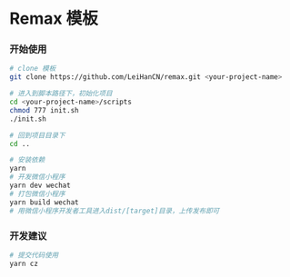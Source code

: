 # Remax 模板

### 开始使用

```bash
# clone 模板
git clone https://github.com/LeiHanCN/remax.git <your-project-name>

# 进入到脚本路径下，初始化项目
cd <your-project-name>/scripts
chmod 777 init.sh
./init.sh

# 回到项目目录下
cd ..

# 安装依赖
yarn
# 开发微信小程序
yarn dev wechat
# 打包微信小程序
yarn build wechat
# 用微信小程序开发者工具进入dist/[target]目录，上传发布即可
```

### 开发建议

```bash
# 提交代码使用
yarn cz
```